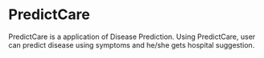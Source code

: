 # PredictCare
PredictCare is a application of Disease Prediction. Using PredictCare, user can predict disease using symptoms and he/she gets hospital suggestion. 
